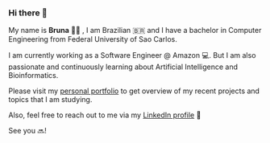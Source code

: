 ### Hi there 👋
My name is **Bruna** 🙆‍♀️ , I am Brazilian 🇧🇷 and I have a bachelor in Computer Engineering from Federal University of Sao Carlos.

I am currently working as a Software Engineer @ Amazon 💻. But I am also passionate and continuously learning about Artificial Intelligence and Bioinformatics.


Please visit my [personal portfolio](http://bzamith.github.io/) to get overview of my recent projects and topics that I am studying.

Also, feel free to reach out to me via my [LinkedIn profile](https://www.linkedin.com/in/bruna-zamith/) 💬

See you 🔜!

<!--
**bzamith/bzamith** is a ✨ _special_ ✨ repository because its `README.md` (this file) appears on your GitHub profile.

Here are some ideas to get you started:

- 🔭 I’m currently working on ...
- 🌱 I’m currently learning ...
- 👯 I’m looking to collaborate on ...
- 🤔 I’m looking for help with ...
- 💬 Ask me about ...
- 📫 How to reach me: ...
- 😄 Pronouns: ...
- ⚡ Fun fact: ...
-->
